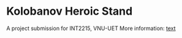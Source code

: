 # Kolobanov Heroic Stand
A project submission for INT2215, VNU-UET
More information: [text](https://drive.google.com/drive/folders/1JRfSz2Hl1kF-K0gVP7AWd3lf0mJw8xAf?usp=drive_link)